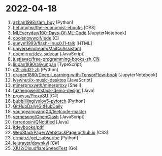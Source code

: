 # 2022-04-18

1. [azhan1998/sam_buy](https://github.com/azhan1998/sam_buy "山姆买菜") [Python]
2. [hehonghui/the-economist-ebooks](https://github.com/hehonghui/the-economist-ebooks "经济学人(含音频)、纽约客、自然、新科学人、卫报、科学美国人、连线、大西洋月刊、国家地理等英语杂志免费下载、订阅(kindle推送),支持epub、mobi、pdf格式, 每周更新. The Economist 、The New Yorker 、Nature、The Atlantic 、New Scientist、The Guardian、Scientific American、Wired magazines, free download and subscription for kindle, mobi、epub、pdf format.") [CSS]
3. [MLEveryday/100-Days-Of-ML-Code](https://github.com/MLEveryday/100-Days-Of-ML-Code "100-Days-Of-ML-Code中文版") [JupyterNotebook]
4. [coolsnowwolf/lede](https://github.com/coolsnowwolf/lede "Lean's OpenWrt source") [C]
5. [sunym1993/flash-linux0.11-talk](https://github.com/sunym1993/flash-linux0.11-talk "你管这破玩意叫操作系统源码 — 像小说一样品读 Linux 0.11 核心代码") [HTML]
6. [universeindream/MaiCaiAssistant](https://github.com/universeindream/MaiCaiAssistant "买菜助手 - 支持美团买菜、叮咚买菜、盒马买菜，可定时执行抢菜") 
7. [docmirror/dev-sidecar](https://github.com/docmirror/dev-sidecar "开发者边车，github打不开，github加速，git clone加速，git release下载加速，stackoverflow加速") [JavaScript]
8. [justjavac/free-programming-books-zh_CN](https://github.com/justjavac/free-programming-books-zh_CN "📚 免费的计算机编程类中文书籍，欢迎投稿") 
9. [liupan1890/aliyunpan](https://github.com/liupan1890/aliyunpan "阿里云盘小白羊版 阿里云盘PC版 aliyundriver") [TypeScript]
10. [d2l-ai/d2l-zh](https://github.com/d2l-ai/d2l-zh "《动手学深度学习》：面向中文读者、能运行、可讨论。中英文版被55个国家的300所大学用于教学。") [Python]
11. [dragen1860/Deep-Learning-with-TensorFlow-book](https://github.com/dragen1860/Deep-Learning-with-TensorFlow-book "深度学习入门开源书，基于TensorFlow 2.0案例实战。Open source Deep Learning book, based on TensorFlow 2.0 framework.") [JupyterNotebook]
12. [lyswhut/lx-music-desktop](https://github.com/lyswhut/lx-music-desktop "一个基于 electron 的音乐软件") [JavaScript]
13. [minerproxyeth/minerproxy](https://github.com/minerproxyeth/minerproxy "最稳定的ETH代理中转程序，已修改降低作者抽水；纯中转模式无任何抽水；支持SSL、自有证书；包含自启动和进程守护！放开防火墙和连接数限制，一键搞定。 已内置加密证书，支持自定义证书") [Shell]
14. [fuzhengwei/itstack-demo-design](https://github.com/fuzhengwei/itstack-demo-design "🎨 《重学Java设计模式》是一本互联网真实案例实践书籍。以落地解决方案为核心，从实际业务中抽离出，交易、营销、秒杀、中间件、源码等22个真实场景，来学习设计模式的运用。欢迎关注小傅哥，微信(fustack)，公众号：bugstack虫洞栈，博客：https://bugstack.cn") [Java]
15. [proxysu/ProxySU](https://github.com/proxysu/ProxySU "Xray,V2ray，Trojan，NaiveProxy, Trojan-Go, ShadowsocksR(SSR),Shadowsocks-libev及相关插件,MTProto+TLS 一键安装工具，windows下用（一键科学上网）") [C#]
16. [bubbliiiing/yolov5-pytorch](https://github.com/bubbliiiing/yolov5-pytorch "这是一个YoloV5-pytorch的源码，可以用于训练自己的模型。") [Python]
17. [GitHubDaily/GitHubDaily](https://github.com/GitHubDaily/GitHubDaily "坚持分享 GitHub 上高质量、有趣实用的开源技术教程、开发者工具、编程网站、技术资讯。") 
18. [youngyangyang04/leetcode-master](https://github.com/youngyangyang04/leetcode-master "《代码随想录》LeetCode 刷题攻略：200道经典题目刷题顺序，共60w字的详细图解，视频难点剖析，50余张思维导图，支持C++，Java，Python，Go，JavaScript等多语言版本，从此算法学习不再迷茫！🔥🔥 来看看，你会发现相见恨晚！🚀") 
19. [vernesong/OpenClash](https://github.com/vernesong/OpenClash "A Clash Client For OpenWrt") [JavaScript]
20. [ferredoxin/QNotified](https://github.com/ferredoxin/QNotified "一个旨在使QQ变得更好用的开源Xposed模块") [Java]
21. [itdevbooks/pdf](https://github.com/itdevbooks/pdf "编程电子书，电子书，编程书籍，包括C，C#，Docker，Elasticsearch，Git，Hadoop，HeadFirst，Java，Javascript，jvm，Kafka，Linux，Maven，MongoDB，MyBatis，MySQL，Netty，Nginx，Python，RabbitMQ，Redis，Scala，Solr，Spark，Spring，SpringBoot，SpringCloud，TCPIP，Tomcat，Zookeeper，人工智能，大数据类，并发编程，数据库类，数据挖掘，新面试题，架构设计，算法系列，计算机类，设计模式，软件测试，重构优化，等更多分类") 
22. [WebStackPage/WebStackPage.github.io](https://github.com/WebStackPage/WebStackPage.github.io "❤️静态响应式网址导航网站 - webstack.cc") [CSS]
23. [ermaozi/get_subscribe](https://github.com/ermaozi/get_subscribe "✈️ 免费机场 / 免费VPN -> 自动获取免 clash/v2ray/trojan/sr/ssr 订阅链接，间隔12小时持续更新 | 科学上网 | 翻墙") [Python]
24. [leiurayer/downkyi](https://github.com/leiurayer/downkyi "哔哩下载姬downkyi，B站视频下载工具，支持批量下载，支持4K，支持解除地区限制下载，提供工具箱（音视频提取、去水印等）。") [C#]
25. [XIU2/CloudflareSpeedTest](https://github.com/XIU2/CloudflareSpeedTest "🌩「自选优选 IP」测试 Cloudflare CDN 延迟和速度，获取最快 IP (IPv4 / IPv6)！另外也支持其他 CDN / 网站 IP ~") [Go]
